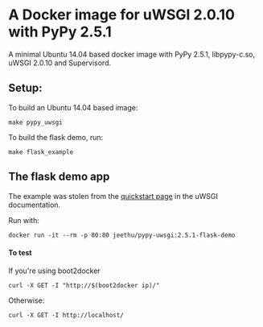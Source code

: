 A Docker image for uWSGI 2.0.10 with PyPy 2.5.1
===============================================

A minimal Ubuntu 14.04 based docker image with PyPy 2.5.1, libpypy-c.so, uWSGI 2.0.10 and Supervisord.

Setup:
---

To build an Ubuntu 14.04 based image:
```
make pypy_uwsgi
```

To build the flask demo, run:
```
make flask_example
```

The flask demo app
---

The example was stolen from the [quickstart page](http://uwsgi-docs.readthedocs.org/en/latest/WSGIquickstart.html#deploying-flask) in the uWSGI documentation.

Run with:
```
docker run -it --rm -p 80:80 jeethu/pypy-uwsgi:2.5.1-flask-demo
```

#### To test
If you're using boot2docker

```
curl -X GET -I "http://$(boot2docker ip)/"
```

Otherwise:

```
curl -X GET -I http://localhost/
```
